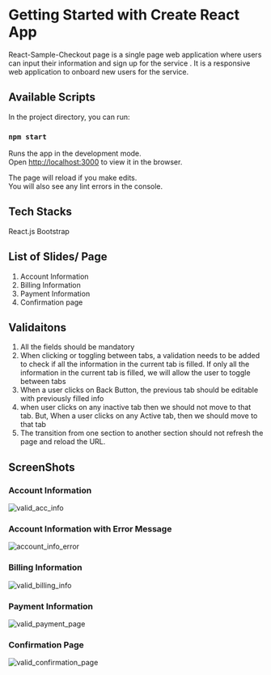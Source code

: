 # Getting Started with Create React App

React-Sample-Checkout page is a single page web application where users can input their information and sign up for the service . It is a responsive web application to onboard new users for the service.

## Available Scripts

In the project directory, you can run:

### `npm start`

Runs the app in the development mode.\
Open [http://localhost:3000](http://localhost:3000) to view it in the browser.

The page will reload if you make edits.\
You will also see any lint errors in the console.

## Tech Stacks

React.js
Bootstrap

## List of Slides/ Page

1. Account Information
2. Billing Information
3. Payment Information
4. Confirmation page

## Validaitons

1. All the fields should be mandatory
2. When clicking or toggling between tabs, a validation needs to be added to check if all the information in the current tab is filled. If only all the information in the current    tab is filled, we will allow the user to toggle between tabs
3. When a user clicks on Back Button, the previous tab should be editable with previously filled info
4. when user clicks on any inactive tab then we should not move to that tab. But, When a user clicks on any Active tab, then we should move to that tab
5. The transition from one section to another section should not refresh the page and reload the URL.

## ScreenShots

### Account Information

![valid_acc_info](https://user-images.githubusercontent.com/3692232/132660179-66f8f914-7e20-476b-9246-f77dd401dd2d.png)

### Account Information with Error Message
![account_info_error](https://user-images.githubusercontent.com/3692232/132660222-3ea892ac-a12f-4b06-bf8a-382385bd753f.png)

### Billing Information

![valid_billing_info](https://user-images.githubusercontent.com/3692232/132660344-15acefa5-93c1-4ba7-b574-8eead960d672.png)

### Payment Information

![valid_payment_page](https://user-images.githubusercontent.com/3692232/132660401-52463ddd-f1c4-4dd8-a840-498915fce500.png)

### Confirmation Page
![valid_confirmation_page](https://user-images.githubusercontent.com/3692232/132660372-df8c414c-1986-4ee1-806b-b8b51f50d4f2.png)





